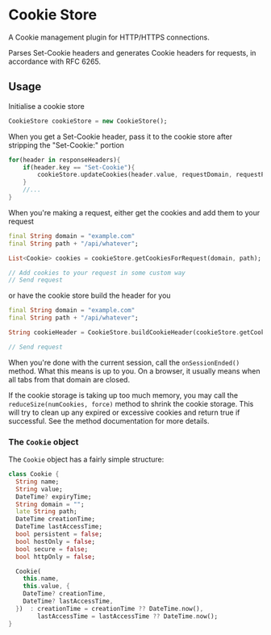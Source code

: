 # Cookie Store

A Cookie management plugin for HTTP/HTTPS connections.

Parses Set-Cookie headers and generates Cookie headers for requests, in accordance with RFC 6265.

## Usage

Initialise a cookie store

```dart
CookieStore cookieStore = new CookieStore();
```

When you get a Set-Cookie header, pass it to the cookie store after stripping the "Set-Cookie:" portion

```dart
for(header in responseHeaders){
    if(header.key == "Set-Cookie"){
        cookieStore.updateCookies(header.value, requestDomain, requestPath);
    }
    //...
}
```

When you're making a request, either get the cookies and add them to your request

```dart
final String domain = "example.com"
final String path + "/api/whatever";

List<Cookie> cookies = cookieStore.getCookiesForRequest(domain, path);

// Add cookies to your request in some custom way
// Send request
```

or have the cookie store build the header for you

```dart
final String domain = "example.com"
final String path + "/api/whatever";

String cookieHeader = CookieStore.buildCookieHeader(cookieStore.getCookiesForRequest(domain, path));

// Send request
```

When you're done with the current session, call the `onSessionEnded()` method. What this means is up to you. On a browser, it usually means when all tabs from that domain are closed.

If the cookie storage is taking up too much memory, you may call the `reduceSize(numCookies, force)` method to shrink the cookie storage. This will try to clean up any expired or excessive cookies and return true if successful. See the method documentation for more details.

### The `Cookie` object
The `Cookie` object has a fairly simple structure:

```dart
class Cookie {
  String name;
  String value;
  DateTime? expiryTime;
  String domain = "";
  late String path;
  DateTime creationTime;
  DateTime lastAccessTime;
  bool persistent = false;
  bool hostOnly = false;
  bool secure = false;
  bool httpOnly = false;

  Cookie(
    this.name,
    this.value, {
    DateTime? creationTime,
    DateTime? lastAccessTime,
  })  : creationTime = creationTime ?? DateTime.now(),
        lastAccessTime = lastAccessTime ?? DateTime.now();
}
```